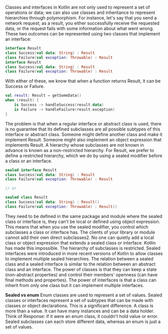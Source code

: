 Classes and interfaces in Kotlin are not only used to represent a set of operations or data; we can also use classes and inheritance to represent hierarchies through polymorphism. For instance, let's say that you send a network request; as a result, you either successfully receive the requested data, or the request fails with some information about what went wrong. These two outcomes can be represented using two classes that implement an interface:
```kotlin
interface Result
class Success(val data: String) : Result
class Failure(val exception: Throwable) : Result
interface Result
class Success(val data: String) : Result
class Failure(val exception: Throwable) : Result
```
With either of these, we know that when a function returns Result, it can be Success or Failure.
```kotlin
val result: Result = getSomeData()
when (result) {
    is Success -> handleSuccess(result.data)
    is Failure -> handleFailure(result.exception)
}
```

The problem is that when a regular interface or abstract class is used, there is no guarantee that its defined subclasses are all possible subtypes of this interface or abstract class. Someone might define another class and make it implement Result. Someone might also implement an object expression that implements Result.
A hierarchy whose subclasses are not known in advance is known as a non-restricted hierarchy. For Result, we prefer to define a restricted hierarchy, which we do by using a sealed modifier before a class or an interface.

```kotlin
sealed interface Result
class Success(val data: String) : Result
class Failure(val exception: Throwable) : Result

// or

sealed class Result
class Success(val data: String) : Result()
class Failure(val exception: Throwable) : Result()
```


They need to be defined in the same package and module where the sealed class or interface is, they can't be local or defined using object expression.
This means that when you use the sealed modifier, you control which subclasses a class or interface has. The clients of your library or module cannot add their own direct subclasses2. No one can quietly add a local class or object expression that extends a sealed class or interface. Kotlin has made this impossible. The hierarchy of subclasses is restricted.
Sealed interfaces were introduced in more recent versions of Kotlin to allow classes to implement multiple sealed hierarchies. The relation between a sealed class and a sealed interface is similar to the relation between an abstract class and an interface. The power of classes is that they can keep a state (non-abstract properties) and control their members' openness (can have final methods and properties). The power of interfaces is that a class can inherit from only one class but it can implement multiple interfaces.

**Sealed vs enum**
Enum classes are used to represent a set of values. Sealed classes or interfaces represent a set of subtypes that can be made with classes or object declarations. This is a significant difference. A class is more than a value. It can have many instances and can be a data holder. Think of Response: if it were an enum class, it couldn't hold value or error. Sealed subclasses can each store different data, whereas an enum is just a set of values.